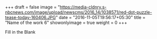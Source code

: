 +++
draft = false
image = "https://media-cldnry.s-nbcnews.com/image/upload/newscms/2016_14/1038571/red-dot-puzzle-tease-today-160406.JPG"
date = "2016-11-05T19:56:17+05:30"
title = "Name of the work 6"
showonlyimage = true
weight = 0
+++

Fill in the Blank
